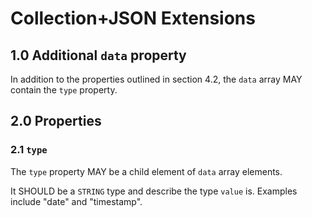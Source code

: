 # Collection+JSON Extensions

## 1.0 Additional `data` property

In addition to the properties outlined in section 4.2, the `data` array MAY contain the `type` property.

## 2.0 Properties

### 2.1 `type`

The `type` property MAY be a child element of `data` array elements.

It SHOULD be a `STRING` type and describe the type `value` is. Examples include "date" and "timestamp".
